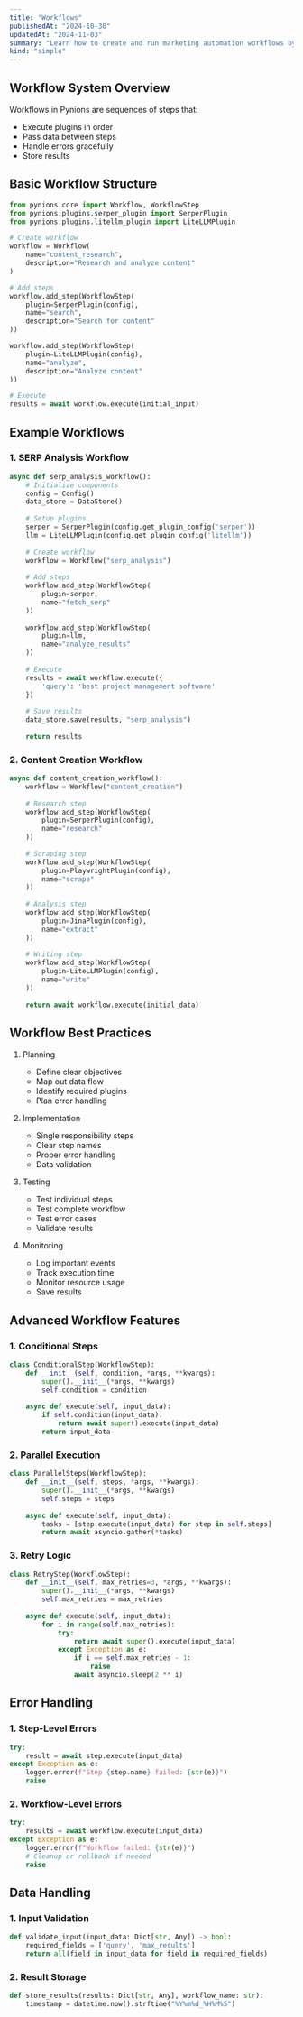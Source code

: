 ```yaml
---
title: "Workflows"
publishedAt: "2024-10-30"
updatedAt: "2024-11-03"
summary: "Learn how to create and run marketing automation workflows by combining plugins into reusable sequences that execute locally on your machine."
kind: "simple"
---
```


## Workflow System Overview

Workflows in Pynions are sequences of steps that:
- Execute plugins in order
- Pass data between steps
- Handle errors gracefully
- Store results

## Basic Workflow Structure

```python
from pynions.core import Workflow, WorkflowStep
from pynions.plugins.serper_plugin import SerperPlugin
from pynions.plugins.litellm_plugin import LiteLLMPlugin

# Create workflow
workflow = Workflow(
    name="content_research",
    description="Research and analyze content"
)

# Add steps
workflow.add_step(WorkflowStep(
    plugin=SerperPlugin(config),
    name="search",
    description="Search for content"
))

workflow.add_step(WorkflowStep(
    plugin=LiteLLMPlugin(config),
    name="analyze",
    description="Analyze content"
))

# Execute
results = await workflow.execute(initial_input)
```

## Example Workflows

### 1. SERP Analysis Workflow
```python
async def serp_analysis_workflow():
    # Initialize components
    config = Config()
    data_store = DataStore()
    
    # Setup plugins
    serper = SerperPlugin(config.get_plugin_config('serper'))
    llm = LiteLLMPlugin(config.get_plugin_config('litellm'))
    
    # Create workflow
    workflow = Workflow("serp_analysis")
    
    # Add steps
    workflow.add_step(WorkflowStep(
        plugin=serper,
        name="fetch_serp"
    ))
    
    workflow.add_step(WorkflowStep(
        plugin=llm,
        name="analyze_results"
    ))
    
    # Execute
    results = await workflow.execute({
        'query': 'best project management software'
    })
    
    # Save results
    data_store.save(results, "serp_analysis")
    
    return results
```

### 2. Content Creation Workflow
```python
async def content_creation_workflow():
    workflow = Workflow("content_creation")
    
    # Research step
    workflow.add_step(WorkflowStep(
        plugin=SerperPlugin(config),
        name="research"
    ))
    
    # Scraping step
    workflow.add_step(WorkflowStep(
        plugin=PlaywrightPlugin(config),
        name="scrape"
    ))
    
    # Analysis step
    workflow.add_step(WorkflowStep(
        plugin=JinaPlugin(config),
        name="extract"
    ))
    
    # Writing step
    workflow.add_step(WorkflowStep(
        plugin=LiteLLMPlugin(config),
        name="write"
    ))
    
    return await workflow.execute(initial_data)
```

## Workflow Best Practices

1. Planning
   - Define clear objectives
   - Map out data flow
   - Identify required plugins
   - Plan error handling

2. Implementation
   - Single responsibility steps
   - Clear step names
   - Proper error handling
   - Data validation

3. Testing
   - Test individual steps
   - Test complete workflow
   - Test error cases
   - Validate results

4. Monitoring
   - Log important events
   - Track execution time
   - Monitor resource usage
   - Save results

## Advanced Workflow Features

### 1. Conditional Steps
```python
class ConditionalStep(WorkflowStep):
    def __init__(self, condition, *args, **kwargs):
        super().__init__(*args, **kwargs)
        self.condition = condition
        
    async def execute(self, input_data):
        if self.condition(input_data):
            return await super().execute(input_data)
        return input_data
```

### 2. Parallel Execution
```python
class ParallelSteps(WorkflowStep):
    def __init__(self, steps, *args, **kwargs):
        super().__init__(*args, **kwargs)
        self.steps = steps
        
    async def execute(self, input_data):
        tasks = [step.execute(input_data) for step in self.steps]
        return await asyncio.gather(*tasks)
```

### 3. Retry Logic
```python
class RetryStep(WorkflowStep):
    def __init__(self, max_retries=3, *args, **kwargs):
        super().__init__(*args, **kwargs)
        self.max_retries = max_retries
        
    async def execute(self, input_data):
        for i in range(self.max_retries):
            try:
                return await super().execute(input_data)
            except Exception as e:
                if i == self.max_retries - 1:
                    raise
                await asyncio.sleep(2 ** i)
```

## Error Handling

### 1. Step-Level Errors
```python
try:
    result = await step.execute(input_data)
except Exception as e:
    logger.error(f"Step {step.name} failed: {str(e)}")
    raise
```

### 2. Workflow-Level Errors
```python
try:
    results = await workflow.execute(input_data)
except Exception as e:
    logger.error(f"Workflow failed: {str(e)}")
    # Cleanup or rollback if needed
    raise
```

## Data Handling

### 1. Input Validation
```python
def validate_input(input_data: Dict[str, Any]) -> bool:
    required_fields = ['query', 'max_results']
    return all(field in input_data for field in required_fields)
```

### 2. Result Storage
```python
def store_results(results: Dict[str, Any], workflow_name: str):
    timestamp = datetime.now().strftime("%Y%m%d_%H%M%S")
